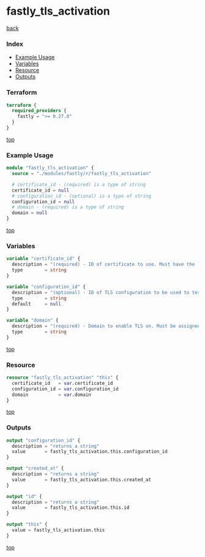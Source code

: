 # fastly_tls_activation

[back](../fastly.md)

### Index

- [Example Usage](#example-usage)
- [Variables](#variables)
- [Resource](#resource)
- [Outputs](#outputs)

### Terraform

```terraform
terraform {
  required_providers {
    fastly = ">= 0.27.0"
  }
}
```

[top](#index)

### Example Usage

```terraform
module "fastly_tls_activation" {
  source = "./modules/fastly/r/fastly_tls_activation"

  # certificate_id - (required) is a type of string
  certificate_id = null
  # configuration_id - (optional) is a type of string
  configuration_id = null
  # domain - (required) is a type of string
  domain = null
}
```

[top](#index)

### Variables

```terraform
variable "certificate_id" {
  description = "(required) - ID of certificate to use. Must have the `domain` specified in the certificate's Subject Alternative Names."
  type        = string
}

variable "configuration_id" {
  description = "(optional) - ID of TLS configuration to be used to terminate TLS traffic, or use the default one if missing."
  type        = string
  default     = null
}

variable "domain" {
  description = "(required) - Domain to enable TLS on. Must be assigned to an existing Fastly Service."
  type        = string
}
```

[top](#index)

### Resource

```terraform
resource "fastly_tls_activation" "this" {
  certificate_id   = var.certificate_id
  configuration_id = var.configuration_id
  domain           = var.domain
}
```

[top](#index)

### Outputs

```terraform
output "configuration_id" {
  description = "returns a string"
  value       = fastly_tls_activation.this.configuration_id
}

output "created_at" {
  description = "returns a string"
  value       = fastly_tls_activation.this.created_at
}

output "id" {
  description = "returns a string"
  value       = fastly_tls_activation.this.id
}

output "this" {
  value = fastly_tls_activation.this
}
```

[top](#index)